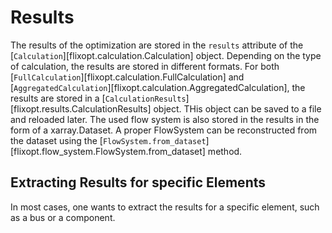 # Results

The results of the optimization are stored in the `results` attribute of the [`Calculation`][flixopt.calculation.Calculation] object.
Depending on the type of calculation, the results are stored in different formats. For both [`FullCalculation`][flixopt.calculation.FullCalculation] and [`AggregatedCalculation`][flixopt.calculation.AggregatedCalculation], the results are stored in a [`CalculationResults`][flixopt.results.CalculationResults] object.
THis object can be saved to a file and reloaded later. The used flow system is also stored in the results in the form of a xarray.Dataset. A proper FlowSystem can be reconstructed from the dataset using the [`FlowSystem.from_dataset`][flixopt.flow_system.FlowSystem.from_dataset] method.

## Extracting Results for specific Elements

In most cases, one wants to extract the results for a specific element, such as a bus or a component.
